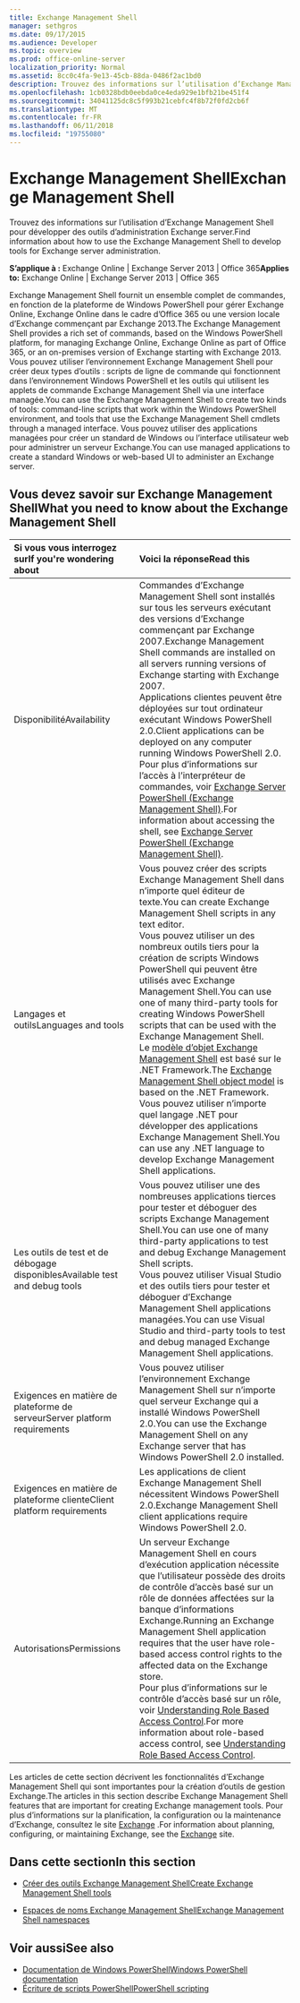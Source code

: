 ```yaml
---
title: Exchange Management Shell
manager: sethgros
ms.date: 09/17/2015
ms.audience: Developer
ms.topic: overview
ms.prod: office-online-server
localization_priority: Normal
ms.assetid: 8cc0c4fa-9e13-45cb-88da-0486f2ac1bd0
description: Trouvez des informations sur l’utilisation d’Exchange Management Shell pour développer des outils d’administration Exchange server.
ms.openlocfilehash: 1cb0328bdb0eebda0ce4eda929e1bfb21be451f4
ms.sourcegitcommit: 34041125dc8c5f993b21cebfc4f8b72f0fd2cb6f
ms.translationtype: MT
ms.contentlocale: fr-FR
ms.lasthandoff: 06/11/2018
ms.locfileid: "19755080"
---
```

# <a name="exchange-management-shell"></a><span data-ttu-id="829d4-103">Exchange Management Shell</span><span class="sxs-lookup"><span data-stu-id="829d4-103">Exchange Management Shell</span></span>

<span data-ttu-id="829d4-104">Trouvez des informations sur l’utilisation d’Exchange Management Shell pour développer des outils d’administration Exchange server.</span><span class="sxs-lookup"><span data-stu-id="829d4-104">Find information about how to use the Exchange Management Shell to develop tools for Exchange server administration.</span></span>
  
<span data-ttu-id="829d4-105">**S’applique à :** Exchange Online | Exchange Server 2013 | Office 365</span><span class="sxs-lookup"><span data-stu-id="829d4-105">**Applies to:** Exchange Online | Exchange Server 2013 | Office 365</span></span>
  
<span data-ttu-id="829d4-106">Exchange Management Shell fournit un ensemble complet de commandes, en fonction de la plateforme de Windows PowerShell pour gérer Exchange Online, Exchange Online dans le cadre d’Office 365 ou une version locale d’Exchange commençant par Exchange 2013.</span><span class="sxs-lookup"><span data-stu-id="829d4-106">The Exchange Management Shell provides a rich set of commands, based on the Windows PowerShell platform, for managing Exchange Online, Exchange Online as part of Office 365, or an on-premises version of Exchange starting with Exchange 2013.</span></span> <span data-ttu-id="829d4-107">Vous pouvez utiliser l’environnement Exchange Management Shell pour créer deux types d’outils : scripts de ligne de commande qui fonctionnent dans l’environnement Windows PowerShell et les outils qui utilisent les applets de commande Exchange Management Shell via une interface managée.</span><span class="sxs-lookup"><span data-stu-id="829d4-107">You can use the Exchange Management Shell to create two kinds of tools: command-line scripts that work within the Windows PowerShell environment, and tools that use the Exchange Management Shell cmdlets through a managed interface.</span></span> <span data-ttu-id="829d4-108">Vous pouvez utiliser des applications managées pour créer un standard de Windows ou l’interface utilisateur web pour administrer un serveur Exchange.</span><span class="sxs-lookup"><span data-stu-id="829d4-108">You can use managed applications to create a standard Windows or web-based UI to administer an Exchange server.</span></span> 
  
## <a name="what-you-need-to-know-about-the-exchange-management-shell"></a><span data-ttu-id="829d4-109">Vous devez savoir sur Exchange Management Shell</span><span class="sxs-lookup"><span data-stu-id="829d4-109">What you need to know about the Exchange Management Shell</span></span>

|<span data-ttu-id="829d4-110">Si vous vous interrogez sur</span><span class="sxs-lookup"><span data-stu-id="829d4-110">If you're wondering about</span></span>|<span data-ttu-id="829d4-111">Voici la réponse</span><span class="sxs-lookup"><span data-stu-id="829d4-111">Read this</span></span>|
|:-----|:-----|
|<span data-ttu-id="829d4-112">Disponibilité</span><span class="sxs-lookup"><span data-stu-id="829d4-112">Availability</span></span>  <br/> |<span data-ttu-id="829d4-113">Commandes d’Exchange Management Shell sont installés sur tous les serveurs exécutant des versions d’Exchange commençant par Exchange 2007.</span><span class="sxs-lookup"><span data-stu-id="829d4-113">Exchange Management Shell commands are installed on all servers running versions of Exchange starting with Exchange 2007.</span></span><br/><span data-ttu-id="829d4-114">Applications clientes peuvent être déployées sur tout ordinateur exécutant Windows PowerShell 2.0.</span><span class="sxs-lookup"><span data-stu-id="829d4-114">Client applications can be deployed on any computer running Windows PowerShell 2.0.</span></span><br/> <span data-ttu-id="829d4-115">Pour plus d’informations sur l’accès à l’interpréteur de commandes, voir [Exchange Server PowerShell (Exchange Management Shell)](https://docs.microsoft.com/en-us/powershell/exchange/exchange-server/exchange-management-shell?view=exchange-ps).</span><span class="sxs-lookup"><span data-stu-id="829d4-115">For information about accessing the shell, see [Exchange Server PowerShell (Exchange Management Shell)](https://docs.microsoft.com/en-us/powershell/exchange/exchange-server/exchange-management-shell?view=exchange-ps).</span></span>  <br/> |
|<span data-ttu-id="829d4-116">Langages et outils</span><span class="sxs-lookup"><span data-stu-id="829d4-116">Languages and tools</span></span>  <br/> |<span data-ttu-id="829d4-117">Vous pouvez créer des scripts Exchange Management Shell dans n’importe quel éditeur de texte.</span><span class="sxs-lookup"><span data-stu-id="829d4-117">You can create Exchange Management Shell scripts in any text editor.</span></span><br/><span data-ttu-id="829d4-118">Vous pouvez utiliser un des nombreux outils tiers pour la création de scripts Windows PowerShell qui peuvent être utilisés avec Exchange Management Shell.</span><span class="sxs-lookup"><span data-stu-id="829d4-118">You can use one of many third-party tools for creating Windows PowerShell scripts that can be used with the Exchange Management Shell.</span></span>  <br/> <span data-ttu-id="829d4-119">Le [modèle d’objet Exchange Management Shell](exchange-management-shell-namespaces.md) est basé sur le .NET Framework.</span><span class="sxs-lookup"><span data-stu-id="829d4-119">The [Exchange Management Shell object model](exchange-management-shell-namespaces.md) is based on the .NET Framework.</span></span><br/><span data-ttu-id="829d4-120">Vous pouvez utiliser n’importe quel langage .NET pour développer des applications Exchange Management Shell.</span><span class="sxs-lookup"><span data-stu-id="829d4-120">You can use any .NET language to develop Exchange Management Shell applications.</span></span>  <br/> |
|<span data-ttu-id="829d4-121">Les outils de test et de débogage disponibles</span><span class="sxs-lookup"><span data-stu-id="829d4-121">Available test and debug tools</span></span>  <br/> |<span data-ttu-id="829d4-122">Vous pouvez utiliser une des nombreuses applications tierces pour tester et déboguer des scripts Exchange Management Shell.</span><span class="sxs-lookup"><span data-stu-id="829d4-122">You can use one of many third-party applications to test and debug Exchange Management Shell scripts.</span></span>  <br/> <span data-ttu-id="829d4-123">Vous pouvez utiliser Visual Studio et des outils tiers pour tester et déboguer d’Exchange Management Shell applications managées.</span><span class="sxs-lookup"><span data-stu-id="829d4-123">You can use Visual Studio and third-party tools to test and debug managed Exchange Management Shell applications.</span></span>  <br/> |
|<span data-ttu-id="829d4-124">Exigences en matière de plateforme de serveur</span><span class="sxs-lookup"><span data-stu-id="829d4-124">Server platform requirements</span></span>  <br/> |<span data-ttu-id="829d4-125">Vous pouvez utiliser l’environnement Exchange Management Shell sur n’importe quel serveur Exchange qui a installé Windows PowerShell 2.0.</span><span class="sxs-lookup"><span data-stu-id="829d4-125">You can use the Exchange Management Shell on any Exchange server that has Windows PowerShell 2.0 installed.</span></span>  <br/> |
|<span data-ttu-id="829d4-126">Exigences en matière de plateforme cliente</span><span class="sxs-lookup"><span data-stu-id="829d4-126">Client platform requirements</span></span>  <br/> |<span data-ttu-id="829d4-127">Les applications de client Exchange Management Shell nécessitent Windows PowerShell 2.0.</span><span class="sxs-lookup"><span data-stu-id="829d4-127">Exchange Management Shell client applications require Windows PowerShell 2.0.</span></span>  <br/> |
|<span data-ttu-id="829d4-128">Autorisations</span><span class="sxs-lookup"><span data-stu-id="829d4-128">Permissions</span></span>  <br/> |<span data-ttu-id="829d4-129">Un serveur Exchange Management Shell en cours d’exécution application nécessite que l’utilisateur possède des droits de contrôle d’accès basé sur un rôle de données affectées sur la banque d’informations Exchange.</span><span class="sxs-lookup"><span data-stu-id="829d4-129">Running an Exchange Management Shell application requires that the user have role-based access control rights to the affected data on the Exchange store.</span></span><br/><span data-ttu-id="829d4-130">Pour plus d’informations sur le contrôle d’accès basé sur un rôle, voir [Understanding Role Based Access Control](http://technet.microsoft.com/en-us/library/dd298183.aspx).</span><span class="sxs-lookup"><span data-stu-id="829d4-130">For more information about role-based access control, see [Understanding Role Based Access Control](http://technet.microsoft.com/en-us/library/dd298183.aspx).</span></span>  <br/> |
   
<span data-ttu-id="829d4-131">Les articles de cette section décrivent les fonctionnalités d’Exchange Management Shell qui sont importantes pour la création d’outils de gestion Exchange.</span><span class="sxs-lookup"><span data-stu-id="829d4-131">The articles in this section describe Exchange Management Shell features that are important for creating Exchange management tools.</span></span> <span data-ttu-id="829d4-132">Pour plus d’informations sur la planification, la configuration ou la maintenance d’Exchange, consultez le site [Exchange](https://docs.microsoft.com/en-us/exchange/) .</span><span class="sxs-lookup"><span data-stu-id="829d4-132">For information about planning, configuring, or maintaining Exchange, see the [Exchange](https://docs.microsoft.com/en-us/exchange/) site.</span></span>
  
## <a name="in-this-section"></a><span data-ttu-id="829d4-133">Dans cette section</span><span class="sxs-lookup"><span data-stu-id="829d4-133">In this section</span></span>

- [<span data-ttu-id="829d4-134">Créer des outils Exchange Management Shell</span><span class="sxs-lookup"><span data-stu-id="829d4-134">Create Exchange Management Shell tools</span></span>](create-exchange-management-shell-tools.md)
    
- [<span data-ttu-id="829d4-135">Espaces de noms Exchange Management Shell</span><span class="sxs-lookup"><span data-stu-id="829d4-135">Exchange Management Shell namespaces</span></span>](exchange-management-shell-namespaces.md)
    
## <a name="see-also"></a><span data-ttu-id="829d4-136">Voir aussi</span><span class="sxs-lookup"><span data-stu-id="829d4-136">See also</span></span>
  
- [<span data-ttu-id="829d4-137">Documentation de Windows PowerShell</span><span class="sxs-lookup"><span data-stu-id="829d4-137">Windows PowerShell documentation</span></span>](https://docs.microsoft.com/en-us/powershell/scripting/getting-started/getting-started-with-windows-powershell?view=powershell-6)
- [<span data-ttu-id="829d4-138">Écriture de scripts PowerShell</span><span class="sxs-lookup"><span data-stu-id="829d4-138">PowerShell scripting</span></span>](https://docs.microsoft.com/en-us/powershell/scripting/powershell-scripting?view=powershell-6)
    

